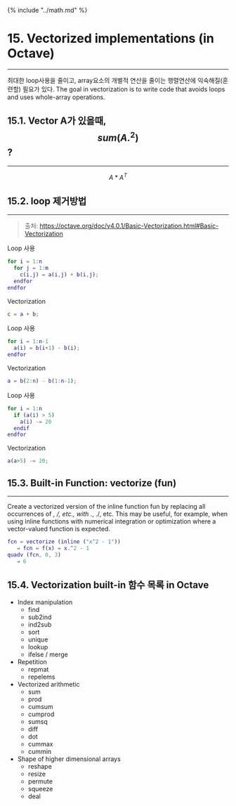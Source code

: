 {% include "../math.md" %}  

  
# 15. Vectorized implementations (in Octave)  
---  
  
<!-- toc -->  

최대한 loop사용을 줄이고, array요소의 개별적 연산을 줄이는 행렬연산에 익숙해질(훈련할) 필요가 있다.    The goal in vectorization is to write code that avoids loops and uses whole-array operations.  
  
## 15.1. Vector A가 있을때, $$sum(A.^2)$$ ?  
---  
  
$$  
A * A^T  
$$  
  
  
## 15.2. loop 제거방법  
---  
> 출처: https://octave.org/doc/v4.0.1/Basic-Vectorization.html#Basic-Vectorization  
  
Loop 사용   
```matlab  
for i = 1:n  
  for j = 1:m  
    c(i,j) = a(i,j) + b(i,j);  
  endfor  
endfor  
```  
  
Vectorization  
```matlab  
c = a + b;  
```  
  
  
Loop 사용   
```matlab  
for i = 1:n-1  
  a(i) = b(i+1) - b(i);  
endfor  
```  
  
Vectorization  
```matlab  
a = b(2:n) - b(1:n-1);  
```  
  
Loop 사용   
```matlab  
for i = 1:n  
  if (a(i) > 5)  
    a(i) -= 20  
  endif  
endfor  
```  
  
Vectorization  
```matlab  
a(a>5) -= 20;  
```  
  
## 15.3. Built-in Function: vectorize (fun)  
---  
  
Create a vectorized version of the inline function fun by replacing all occurrences of *, /, etc., with .*, ./, etc.  This may be useful, for example, when using inline functions with numerical integration or optimization where a vector-valued function is expected.  
  
```matlab  
fcn = vectorize (inline ("x^2 - 1"))  
   ⇒ fcn = f(x) = x.^2 - 1  
quadv (fcn, 0, 3)  
   ⇒ 6  
```  
  
## 15.4. Vectorization built-in 함수 목록 in Octave  
  
- Index manipulation  
	- find  
	- sub2ind  
	- ind2sub  
	- sort  
	- unique  
	- lookup  
	- ifelse / merge  
- Repetition  
	- repmat  
	- repelems  
- Vectorized arithmetic  
	- sum  
	- prod  
	- cumsum  
	- cumprod  
	- sumsq  
	- diff  
	- dot  
	- cummax  
	- cummin  
- Shape of higher dimensional arrays  
	- reshape  
	- resize  
	- permute  
	- squeeze  
	- deal  
